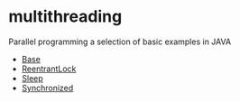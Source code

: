 # multithreading
Parallel programming a selection of basic examples in JAVA

- [Base](https://github.com/yourhostel/multithreading/tree/main/0base/src.main/java)
- [ReentrantLock](https://github.com/yourhostel/multithreading/tree/main/1ReentrantLock/src.main/java/example1)
- [Sleep](https://github.com/yourhostel/multithreading/tree/main/2sleep/src.main/java/example1)
- [Synchronized](https://github.com/yourhostel/multithreading/tree/main/3Synchronized/src.main/java)
